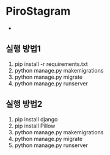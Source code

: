 # PiroStagram
- 

## 실행 방법1
1. pip install -r requirements.txt
2. python manage.py makemigrations
3. python manage.py migrate
4. python manage.py runserver

## 실행 방법2
1. pip install django
2. pip install Pillow
3. python manage.py makemigrations
4. python manage.py migrate
5. python manage.py runserver
